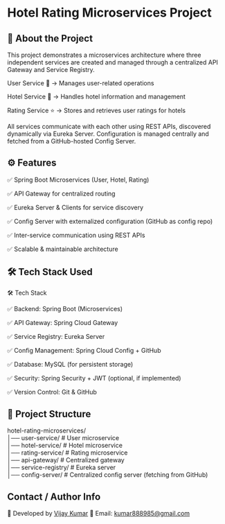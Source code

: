 
# Hotel Rating Microservices Project

## 📌 About the Project

This project demonstrates a microservices architecture where three independent services are created and managed through a centralized API Gateway and Service Registry.

User Service 👤 → Manages user-related operations

Hotel Service 🏨 → Handles hotel information and management

Rating Service ⭐ → Stores and retrieves user ratings for hotels

All services communicate with each other using REST APIs, discovered dynamically via Eureka Server. Configuration is managed centrally and fetched from a GitHub-hosted Config Server.

## ⚙️ Features

✅ Spring Boot Microservices (User, Hotel, Rating)

✅ API Gateway for centralized routing

✅ Eureka Server & Clients for service discovery

✅ Config Server with externalized configuration (GitHub as config repo)

✅ Inter-service communication using REST APIs

✅ Scalable & maintainable architecture

## 🛠️ Tech Stack Used

🛠️ Tech Stack

✅ Backend: Spring Boot (Microservices)

✅ API Gateway: Spring Cloud Gateway

✅ Service Registry: Eureka Server

✅ Config Management: Spring Cloud Config + GitHub

✅ Database: MySQL (for persistent storage)

✅ Security: Spring Security + JWT (optional, if implemented)

✅ Version Control: Git & GitHub
## 📂 Project Structure

hotel-rating-microservices/  
│── user-service/        # User microservice  
│── hotel-service/       # Hotel microservice  
│── rating-service/      # Rating microservice  
│── api-gateway/         # Centralized gateway  
│── service-registry/    # Eureka server  
│── config-server/       # Centralized config server (fetching from GitHub)

## Contact / Author Info
👤 Developed by [Vijay Kumar](https://github.com/Vijay-kumar10)
📧 Email: kumar888985@gmail.com
